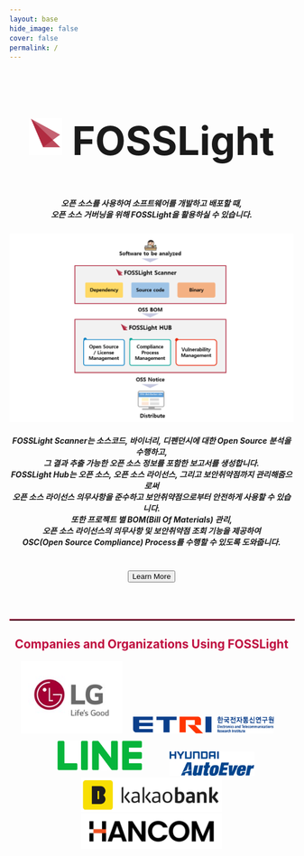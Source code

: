 ```yaml
---
layout: base
hide_image: false
cover: false
permalink: /
---
```

<div style="text-align: center;">

<h2 style="font-size: 500%"><img src="assets/img/logo5.png" title="FOSSLight Logo" width="60px">  FOSSLight  </h2>
<h5>오픈 소스를 사용하여 소프트웨어를 개발하고 배포할 때, <br>오픈 소스 거버닝을 위해 FOSSLight을 활용하실 수 있습니다.</h5>
<a href="/fosslight"><img src="assets/img/fosslight_project.png" title="FOSSLight"></a>
<h5>FOSSLight Scanner는 소스코드, 바이너리, 디펜던시에 대한 Open Source 분석을 수행하고,<br>그 결과 추출 가능한 오픈 소스 정보를 포함한 보고서를 생성합니다.<br>FOSSLight Hub는 오픈 소스, 오픈 소스 라이선스, 그리고 보안취약점까지 관리해줌으로써<br>오픈 소스 라이선스 의무사항을 준수하고 보안취약점으로부터 안전하게 사용할 수 있습니다.<br>또한 프로젝트 별 BOM(Bill Of Materials) 관리,<br>오픈 소스 라이선스의 의무사항 및 보안취약점 조회 기능을 제공하여<br>OSC(Open Source Compliance) Process를 수행할 수 있도록 도와줍니다.</h5>
<br/>
<div class="home_buntton">
<button class="learn-more" onclick="location.href='fosslight'">
  <span class="circle" aria-hidden="true">
    <span class="icon arrow"></span>
  </span>
  <span class="button-text">Learn More</span>
</button>
</div>
<br/>
<br/>
<br/>
<hr style="width:100%; border:outset 1px rgb(191, 13, 63);">
<h2 style="color: rgb(191, 13, 63); text-align: center;">Companies and Organizations Using FOSSLight</h2>
<a href="https://www.lg.co.kr/"><img src="assets/img/company/lg-logo.jpg" title="LG Electronics" width="180px" style="margin:5px px;"></a>
<a href="https://www.etri.re.kr/"><img src="assets/img/company/etri-logo.jpg" title="ETRI" width="250px" style="margin:0px 15px;"></a>
<br>
<a href="https://engineering.linecorp.com/ko"><img src="assets/img/company/line-logo.png" title="LINE" width="150px" style="margin:10px 30px;"></a>
<a href="https://www.hyundai-autoever.com/kor/main/index.do"><img src="assets/img/company/hyundaiautoeve-logo.png" title="Hyundai AutoEver" width="150px" style="margin:0px 15px;"></a>
<a href="https://www.kakaobank.com/"><img src="assets/img/company/kakaobank.png" title="kakaobank" width="250px" style="margin:0px 15px;"></a>
<a href="https://www.hancom.com/main/main.do"><img src="assets/img/company/HANCOM_Logo.png" title="Hancom" width="250px" style="margin:0px 15px;"></a>
</div>

<br/>
<br/>
<br/>
